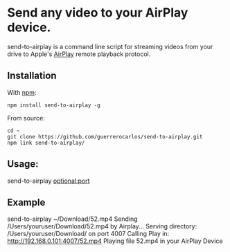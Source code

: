 Send any video to your AirPlay device.
=============================

send-to-airplay is a command line script for streaming videos from your drive to Apple's 
[AirPlay](http://en.wikipedia.org/wiki/AirPlay) remote playback protocol.

## Installation 

With [npm](http://npmjs.org):

    npm install send-to-airplay -g

From source:

    cd ~
    git clone https://github.com/guerrerocarlos/send-to-airplay.git
    npm link send-to-airplay/

## Usage:

send-to-airplay <file> <optional:port>

## Example

send-to-airplay ~/Download/52.mp4
Sending /Users/youruser/Download/52.mp4 by Airplay...
Serving directory: /Users/youruser/Download/ on port 4007
Calling Play in: http://192.168.0.101:4007/52.mp4
Playing file 52.mp4 in your AirPlay Device
